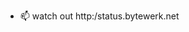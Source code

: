 - 📫 watch out http:/status.bytewerk.net

<!---
Bytewerke/Bytewerke is a ✨ special ✨ repository because its `README.md` (this file) appears on your GitHub profile.
You can click the Preview link to take a look at your changes.
--->
